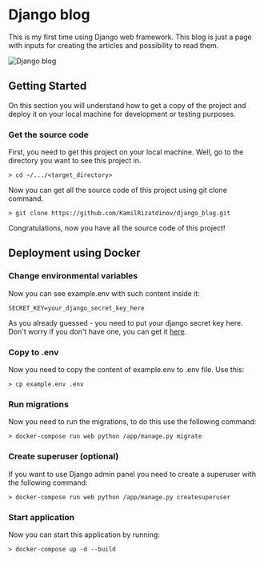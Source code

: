 # Django blog
This is my first time using Django web framework. 
This blog is just a page with inputs for creating the articles and possibility to read them.

![Django blog](https://imbt.ga/RKcujFcAO3)
## Getting Started
On this section you will understand how to get a copy of the project and 
deploy it on your local machine for development or testing purposes.
### Get the source code
First, you need to get this project on your local machine. 
Well, go to the directory you want to see this project in.
```
> cd ~/.../<target_directory>
```
Now you can get all the source code of this project using git clone command.
```
> git clone https://github.com/KamilRizatdinov/django_blog.git
```
Congratulations, now you have all the source code of this project!
## Deployment using Docker
### Change environmental variables
Now you can see example.env with such content inside it:
```
SECRET_KEY=your_django_secret_key_here
```
As you already guessed - you need to put your django secret key here. Don't worry if you don't have one, you can get it [here](https://djecrety.ir).
### Copy to .env
Now you need to copy the content of example.env to .env file. Use this:
```
> cp example.env .env
```
### Run migrations
Now you need to run the migrations, to do this use the following command:
```
> docker-compose run web python /app/manage.py migrate
```
### Create superuser (optional)
If you want to use Django admin panel you need to create a superuser with the following command:
```
> docker-compose run web python /app/manage.py createsuperuser
```
### Start application
Now you can start this application by running:
```
> docker-compose up -d --build
```











